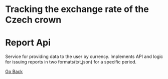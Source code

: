 # Tracking the exchange rate of the Czech crown
# Report Api 
Service for providing data to the user by currency. Implements API and logic for issuing reports in two formats(txt,json) for a specific period.


[Go Back](../../Readme.md)